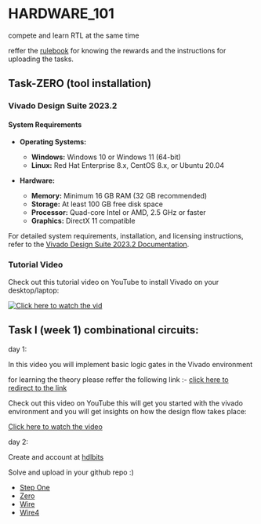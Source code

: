 # HARDWARE_101
compete and learn RTL at the same time 

reffer the [rulebook](https://github.com/ARX-0/HARDWARE_101/blob/main/rulebook.md) [](https://github.com/ARX-0/HARDWARE_101/blob/main/instructions.md) for knowing the rewards and the instructions for uploading the tasks.

## Task-ZERO (tool installation)

### Vivado Design Suite 2023.2

#### System Requirements

- **Operating Systems:**
  - **Windows:** Windows 10 or Windows 11 (64-bit)
  - **Linux:** Red Hat Enterprise 8.x, CentOS 8.x, or Ubuntu 20.04

- **Hardware:**
  - **Memory:** Minimum 16 GB RAM (32 GB recommended)
  - **Storage:** At least 100 GB free disk space
  - **Processor:** Quad-core Intel or AMD, 2.5 GHz or faster
  - **Graphics:** DirectX 11 compatible

For detailed system requirements, installation, and licensing instructions, refer to the [Vivado Design Suite 2023.2 Documentation](https://docs.amd.com/r/en-US/ug973-vivado-release-notes-install-license/Requirements-and-Setup).

### Tutorial Video

Check out this tutorial video on YouTube to install Vivado on your desktop/laptop:

[![Click here to watch the vid](https://img.youtube.com/vi/fBFn32Al0yw/maxresdefault.jpg)](https://www.youtube.com/watch?v=fBFn32Al0yw)

## Task I (week 1) combinational circuits:

day 1: 

In this video you will implement basic logic gates in the Vivado environment

for learning the theory please reffer the following link :- [click here to redirect to the link](https://www.geeksforgeeks.org/logic-gates/)

Check out this video on YouTube this will get you started with the vivado environment and you will get insights on how the design flow takes place:

[Click here to watch the video](https://www.youtube.com/watch?v=sA5YEIFzCOw)

day 2:

Create and account at [hdlbits](https://hdlbits.01xz.net/wiki/Main_Page)

Solve and upload in your github repo :)

- [Step One](https://hdlbits.01xz.net/wiki/Step_one)
- [Zero](https://hdlbits.01xz.net/wiki/Zero)
- [Wire](https://hdlbits.01xz.net/wiki/Wire)
- [Wire4](https://hdlbits.01xz.net/wiki/Wire4)


